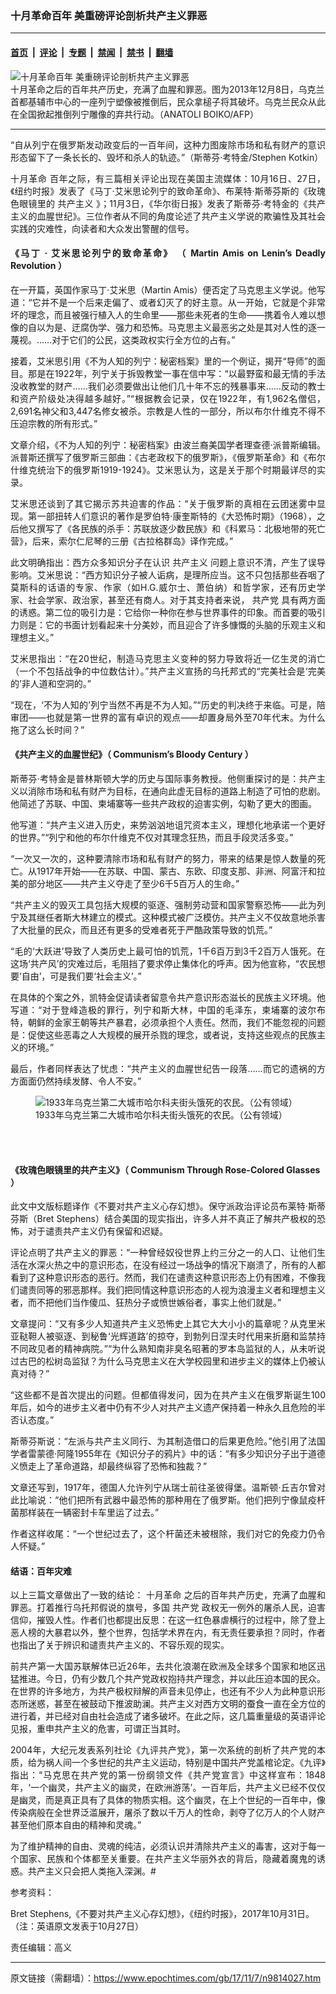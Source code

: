 ### 十月革命百年 美重磅评论剖析共产主义罪恶

---

#### [首页](../../../..?n9814027) &nbsp;|&nbsp; [评论](../../../../../epoch-comment?n9814027) &nbsp;|&nbsp; [专题](../../../../../epoch-special?n9814027) &nbsp;|&nbsp; [禁闻](../../../../../epoch-news?n9814027) &nbsp;|&nbsp; [禁书](../../../../../books?n9814027) &nbsp;|&nbsp; [翻墙](https://github.com/gfw-breaker/nogfw/blob/master/README.md?n9814027)


<div><img alt="十月革命百年 美重磅评论剖析共产主义罪恶" class="attachment-djy_600_400 size-djy_600_400 wp-post-image" src="https://i.epochtimes.com/assets/uploads/2015/11/1402280159411528-600x400.jpg"/>
<div class="caption">
 十月革命之后的百年共产历史，充满了血腥和罪恶。图为2013年12月8日，乌克兰首都基辅市中心的一座列宁塑像被推倒后，民众拿槌子将其破坏。乌克兰民众从此在全国掀起推倒列宁雕像的弃共行动。（ANATOLI BOIKO/AFP）
</div></div><hr/><div class="post_content" id="artbody" itemprop="articleBody">
 <!-- article content begin -->
 <p style="text-align: justify">
  “自从列宁在俄罗斯发动政变后的一百年间，这种力图废除市场和私有财产的意识形态留下了一条长长的、毁坏和杀人的轨迹。”（斯蒂芬‧考特金/Stephen Kotkin）
 </p>
 <p style="text-align: justify">
  <ok href="https://www.epochtimes.com/gb/tag/%E5%8D%81%E6%9C%88%E9%9D%A9%E5%91%BD.html">
   十月革命
  </ok>
  百年之际，有三篇相关评论出现在美国主流媒体：10月16日、27日，《纽约时报》发表了《马丁‧艾米思论列宁的致命革命》、布莱特‧斯蒂芬斯的《玫瑰色眼镜里的
  <ok href="https://www.epochtimes.com/gb/tag/%E5%85%B1%E4%BA%A7%E4%B8%BB%E4%B9%89.html">
   共产主义
  </ok>
  》；11月3日，《华尔街日报》发表了斯蒂芬‧考特金的《共产主义的血腥世纪》。三位作者从不同的角度论述了共产主义学说的欺骗性及其社会实践的灾难性，向读者和大众发出警醒的信号。
 </p>
 <h4 style="text-align: justify">
  <strong>
   《马丁
  </strong>
  <strong>
   ‧
  </strong>
  <strong>
   艾米思论列宁的致命革命》
  </strong>
  <strong>
   （
  </strong>
  <strong>
   Martin Amis on Lenin’s Deadly Revolution
  </strong>
  <strong>
   ）
  </strong>
 </h4>
 <p style="text-align: justify">
  在一开篇，英国作家马丁‧艾米思（Martin Amis）便否定了马克思主义学说。他写道：“它并不是一个后来走偏了、或者幻灭了的好主意。从一开始，它就是个非常坏的理念，而且被强行植入人的生命里——那些未死者的生命——携着令人难以想像的自以为是、迂腐伪学、强力和恐怖。马克思主义最恶劣之处是其对人性的逐一蔑视。……对于它们的公民，这类政权实行全方位的占有。”
 </p>
 <p style="text-align: justify">
  接着，艾米思引用《不为人知的列宁：秘密档案》里的一个例证，揭开“导师”的面目。那是在1922年，列宁关于拆毁教堂一事在信中写：“以最野蛮和最无情的手法没收教堂的财产……我们必须要做出让他们几十年不忘的残暴事来……反动的教士和资产阶级处决得越多越好。”“根据教会记录，仅在1922年，有1,962名僧侣，2,691名神父和3,447名修女被杀。宗教是人性的一部分，所以布尔什维克不得不压迫宗教的所有形式。”
 </p>
 <p style="text-align: justify">
  文章介绍，《不为人知的列宁：秘密档案》由波兰裔美国学者理查德‧派普斯编辑。派普斯还撰写了俄罗斯三部曲：《古老政权下的俄罗斯》，《俄罗斯革命》和《布尔什维克统治下的俄罗斯1919-1924》。艾米思认为，这是关于那个时期最详尽的实录。
 </p>
 <p style="text-align: justify">
  艾米思还谈到了其它揭示苏共迫害的作品：“关于俄罗斯的真相在云团迷雾中显现。第一部扭转人们意识的著作是罗伯特‧康奎斯特的《大恐怖时期》（1968），之后他又撰写了《各民族的杀手：苏联放逐少数民族》和《科累马：北极地带的死亡营》，后来，索尔仁尼琴的三册《古拉格群岛》译作完成。”
 </p>
 <p style="text-align: justify">
  此文明确指出：西方众多知识分子在认识
  <ok href="https://www.epochtimes.com/gb/tag/%E5%85%B1%E4%BA%A7%E4%B8%BB%E4%B9%89.html">
   共产主义
  </ok>
  问题上意识不清，产生了误导影响。艾米思说：“西方知识分子被人诟病，是理所应当。这不只包括那些吞咽了莫斯科的话语的专家、作家（如H.G.威尔士、萧伯纳）和哲学家，还有历史学家、社会学家、政治家，甚至还有商人。对于其支持者来说，
  <ok href="https://www.epochtimes.com/gb/tag/%E5%85%B1%E4%BA%A7%E5%85%9A.html">
   共产党
  </ok>
  具有两方面的诱惑。第二位的吸引力是：它给你一种你在参与世界事件的印象。而首要的吸引力则是：它的书面计划看起来十分美妙，而且迎合了许多慷慨的头脑的乐观主义和理想主义。”
 </p>
 <p style="text-align: justify">
  艾米思指出：“在20世纪，制造马克思主义变种的努力导致将近一亿生灵的消亡（一个不包括战争的中位数估计）。”共产主义宣扬的乌托邦式的“完美社会是‘完美的’非人道和空洞的。”
 </p>
 <p style="text-align: justify">
  “现在，‘不为人知的’列宁当然不再是不为人知。”“历史的判决终于来临。可是，陪审团——也就是第一世界的富有卓识的观点——却置身局外至70年代末。为什么拖了这么长时间？”
 </p>
 <h4 style="text-align: left">
  <strong>
   《共产主义的血腥世纪》（
  </strong>
  <strong>
   Communism’s Bloody Century
  </strong>
  <strong>
   ）
  </strong>
 </h4>
 <p style="text-align: justify">
  斯蒂芬‧考特金是普林斯顿大学的历史与国际事务教授。他侧重探讨的是：共产主义以消除市场和私有财产为目标，在通向此虚无目标的道路上制造了可怕的悲剧。他简述了苏联、中国、柬埔寨等一些共产政权的迫害实例，勾勒了更大的图画。
 </p>
 <p style="text-align: justify">
  他写道：“共产主义进入历史，来势汹汹地诅咒资本主义，理想化地承诺一个更好的世界。”“列宁和他的布尔什维克不仅对其理念狂热，而且手段灵活多变。”
 </p>
 <p style="text-align: justify">
  “一次又一次的，这种要清除市场和私有财产的努力，带来的结果是惊人数量的死亡。从1917年开始——在苏联、中国、蒙古、东欧、印度支那、非洲、阿富汗和拉美的部分地区——共产主义夺走了至少6千5百万人的生命。”
 </p>
 <p style="text-align: justify">
  “共产主义的毁灭工具包括大规模的驱逐、强制劳动营和国家警察恐怖——此为列宁及其继任者斯大林建立的模式。这种模式被广泛模仿。共产主义不仅故意地杀害了大批量的民众，而且还有更多的受难者死于严酷政策导致的饥荒。”
 </p>
 <p style="text-align: justify">
  “毛的‘大跃进’导致了人类历史上最可怕的饥荒，1千6百万到3千2百万人饿死。在这场‘共产风’的灾难过后，毛阻挡了要求停止集体化的呼声。因为他宣称，“农民想要‘自由’，可是我们要‘社会主义’。”
 </p>
 <p style="text-align: justify">
  在具体的个案之外，凯特金促请读者留意令共产意识形态滋长的民族主义环境。他写道：“对于登峰造极的罪行，列宁和斯大林，中国的毛泽东，柬埔寨的波尔布特，朝鲜的金家王朝等共产暴君，必须承担个人责任。然而，我们不能忽视的问题是：促使这些恶毒之人大规模的展开杀戮的理念，或者说，支持这些观点的民族主义的环境。”
 </p>
 <p style="text-align: justify">
  最后，作者同样表达了忧虑：“共产主义的血腥世纪告一段落……而它的遗祸的方方面面仍然持续发酵、令人不安。”
 </p>
 <figure aria-describedby="caption-attachment-9814783" class="wp-caption aligncenter" id="attachment_9814783" style="width: 600px">
  <ok href="https://i.epochtimes.com/assets/uploads/2017/11/GolodomorKharkiv.jpg" target="_blank">
   <img alt="1933年乌克兰第二大城市哈尔科夫街头饿死的农民。（公有领域）" class="size-large wp-image-9814783" src="https://i.epochtimes.com/assets/uploads/2017/11/GolodomorKharkiv-600x435.jpg"/>
  </ok>
  <br/><figcaption class="wp-caption-text" id="caption-attachment-9814783">
   1933年乌克兰第二大城市哈尔科夫街头饿死的农民。（公有领域）
  </figcaption><br/>
 </figure><br/>
 <h4 style="text-align: left">
  <strong>
   《玫瑰色眼镜里的共产主义》（
  </strong>
  <strong>
   Communism Through Rose-Colored Glasses
  </strong>
  <strong>
   ）
  </strong>
 </h4>
 <p style="text-align: justify">
  此文中文版标题译作《不要对共产主义心存幻想》。保守派政治评论员布莱特‧斯蒂芬斯（Bret Stephens）结合美国的现实指出，许多人并不真正了解共产极权的恐怖，对于谴责共产主义仍有保留和迟疑。
 </p>
 <p style="text-align: justify">
  评论点明了共产主义的罪恶：“一种曾经奴役世界上约三分之一的人口、让他们生活在水深火热之中的意识形态，在没有经过一场战争的情况下崩溃了，所有的人都看到了这种意识形态的恶行。然而，我们在谴责这种意识形态上仍有困难，不像我们谴责同等的邪恶那样。我们把同情这种意识形态的人视为浪漫主义者和理想主义者，而不把他们当作傻瓜、狂热分子或愤世嫉俗者，事实上他们就是。”
 </p>
 <p style="text-align: justify">
  文章提问：“又有多少人知道共产主义恐怖史上其它大大小小的篇章呢？从克里米亚鞑靼人被驱逐、到秘鲁‘光辉道路’的掠夺，到勃列日涅夫时代用来折磨和监禁持不同政见者的精神病院。”“为什么熟知南非臭名昭著的罗本岛监狱的人，从未听说过古巴的松树岛监狱？为什么马克思主义在大学校园里和进步主义的媒体上仍被认真对待？”
 </p>
 <p style="text-align: justify">
  “这些都不是首次提出的问题。但都值得发问，因为在共产主义在俄罗斯诞生100年后，如今的进步主义者中仍有不少人对共产主义遗产保持着一种永久且危险的半否认态度。”
 </p>
 <p style="text-align: justify">
  斯蒂芬斯说：“左派与共产主义同行、为其制造借口的后果更危险。”他引用了法国学者雷蒙德‧阿隆1955年在《知识分子的鸦片》中的话：“有多少知识分子出于道德义愤走上了革命道路，却最终纵容了恐怖和独裁？”
 </p>
 <p style="text-align: justify">
  文章还写到，1917年，德国人允许列宁从瑞士前往圣彼得堡。温斯顿‧丘吉尔曾对此比喻说：“他们把所有武器中最恐怖的那种用在了俄罗斯。他们把列宁像鼠疫杆菌那样装在一辆密封卡车里运了过去。”
 </p>
 <p style="text-align: justify">
  作者这样收尾：“一个世纪过去了，这个杆菌还未被根除，我们对它的免疫力仍令人怀疑。”
 </p>
 <h4 style="text-align: justify">
  <strong>
   结语：百年灾难
  </strong>
 </h4>
 <p style="text-align: justify">
  以上三篇文章做出了一致的结论：
  <ok href="https://www.epochtimes.com/gb/tag/%E5%8D%81%E6%9C%88%E9%9D%A9%E5%91%BD.html">
   十月革命
  </ok>
  之后的百年共产历史，充满了血腥和罪恶。打着推行乌托邦假说的旗号，多国
  <ok href="https://www.epochtimes.com/gb/tag/%E5%85%B1%E4%BA%A7%E5%85%9A.html">
   共产党
  </ok>
  政权无一例外的屠杀人民，迫害信仰，摧毁人性。作者们也都提出反思：在这一红色暴虐横行的过程中，除了登上恶人榜的大暴君以外，整个世界，包括学术界在内，有无责任要承担？同时，作者也指出了关于辨识和谴责共产主义的、不容乐观的现实。
 </p>
 <p style="text-align: justify">
  前共产第一大国苏联解体已近26年，去共化浪潮在欧洲及全球多个国家和地区迅猛推进。今日，仍有少数几个共产党政权抱持共产理念，并以此压迫本国的民众。在世界的许多地方，为共产极权辩解的声音未见停止，也还有不少人为此种意识形态所迷惑，甚至在被鼓动下推波助澜。共产主义对西方文明的蚕食一直在全方位的进行着，并已经对自由社会造成了诸多破坏。在此之际，这几篇重量级的英语评论见报，重申共产主义的危害，可谓正当其时。
 </p>
 <p style="text-align: justify">
  2004年，大纪元发表系列社论《九评共产党》，第一次系统的剖析了共产党的本质，给为祸人间一个多世纪的共产主义运动，特别是中国共产党盖棺论定。《九评》指出：“马克思在共产党的第一份纲领文件《共产党宣言》中这样宣布：1848年，‘一个幽灵，共产主义的幽灵，在欧洲游荡’。一百年后，共产主义已经不仅仅是幽灵，而是真正具有了具体的物质实相。这个幽灵，在上个世纪的一百年中，像传染病般在全世界泛滥展开，屠杀了数以千万人的性命，剥夺了亿万人的个人财产甚至他们原本自由的精神和灵魂。”
 </p>
 <p style="text-align: justify">
  为了维护精神的自由、灵魂的纯洁，必须认识并清除共产主义的毒害，这对于每一个国家、民族和个体都至关重要。在共产主义华丽外衣的背后，隐藏着魔鬼的诱惑。共产主义只会把人类拖入深渊。#
 </p>
 <p>
  参考资料：
 </p>
 <p>
  Bret Stephens,《不要对共产主义心存幻想》，《纽约时报》，2017年10月31日。（注：英语原文发表于10月27日）
 </p>
 <p style="text-align: justify">
  责任编辑：高义
 </p>
 <!-- article content end -->
 <div id="below_article_ad">
 </div>
</div>


---

原文链接（需翻墙）：https://www.epochtimes.com/gb/17/11/7/n9814027.htm